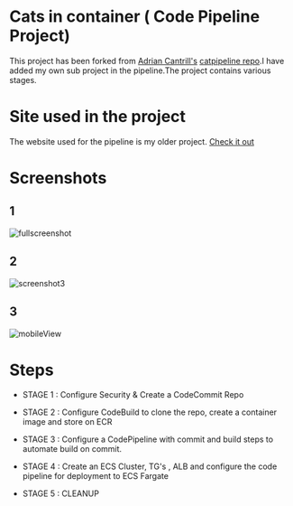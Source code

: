 # Cats in container ( Code Pipeline Project)

This project has been forked from
[Adrian Cantrill's](https://github.com/acantril) [catpipeline repo](https://github.com/acantril/learn-cantrill-io-labs/tree/master/aws-codepipeline-catpipeline).I have added my own sub project in the pipeline.The project contains various stages.

# Site used in the project

The website used for the pipeline is my older project. [Check it out](https://catpipeline-parfait.netlify.app/)

# Screenshots

## 1

![fullscreenshot](https://github.com/cbetz/flutter-vision/assets/34231063/c5cb1f05-2365-4bd7-92c3-1b2af700a474)

## 2

![screenshot3](https://github.com/cbetz/flutter-vision/assets/34231063/4f52c89a-a6c3-4580-800f-d56f04d44df3)

## 3

![mobileView](https://github.com/cbetz/flutter-vision/assets/34231063/b9ae5102-7593-403c-a11a-d71bf05c44d6)

# Steps

- STAGE 1 : Configure Security & Create a CodeCommit Repo

- STAGE 2 : Configure CodeBuild to clone the repo, create a container image and store on ECR

- STAGE 3 : Configure a CodePipeline with commit and build steps to automate build on commit.

- STAGE 4 : Create an ECS Cluster, TG's , ALB and configure the code pipeline for deployment to ECS Fargate

- STAGE 5 : CLEANUP
